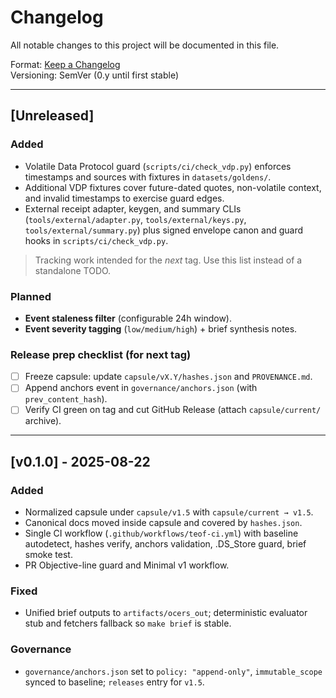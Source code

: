 # Changelog
All notable changes to this project will be documented in this file.

Format: [Keep a Changelog](https://keepachangelog.com/en/1.1.0/)  
Versioning: SemVer (0.y until first stable)

---

## [Unreleased]
### Added
- Volatile Data Protocol guard (`scripts/ci/check_vdp.py`) enforces timestamps and sources with fixtures in `datasets/goldens/`.
- Additional VDP fixtures cover future-dated quotes, non-volatile context, and invalid timestamps to exercise guard edges.
- External receipt adapter, keygen, and summary CLIs (`tools/external/adapter.py`, `tools/external/keys.py`, `tools/external/summary.py`) plus signed envelope canon and guard hooks in `scripts/ci/check_vdp.py`.

> Tracking work intended for the *next* tag. Use this list instead of a standalone TODO.

### Planned
- **Event staleness filter** (configurable 24h window).
- **Event severity tagging** (`low/medium/high`) + brief synthesis notes.

### Release prep checklist (for next tag)
- [ ] Freeze capsule: update `capsule/vX.Y/hashes.json` and `PROVENANCE.md`.
- [ ] Append anchors event in `governance/anchors.json` (with `prev_content_hash`).
- [ ] Verify CI green on tag and cut GitHub Release (attach `capsule/current/` archive).

---

## [v0.1.0] - 2025-08-22
### Added
- Normalized capsule under `capsule/v1.5` with `capsule/current → v1.5`.
- Canonical docs moved inside capsule and covered by `hashes.json`.
- Single CI workflow (`.github/workflows/teof-ci.yml`) with baseline autodetect, hashes verify, anchors validation, .DS_Store guard, brief smoke test.
- PR Objective-line guard and Minimal v1 workflow.

### Fixed
- Unified brief outputs to `artifacts/ocers_out`; deterministic evaluator stub and fetchers fallback so `make brief` is stable.

### Governance
- `governance/anchors.json` set to `policy: "append-only"`, `immutable_scope` synced to baseline; `releases` entry for `v1.5`.
